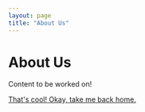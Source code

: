 ```yaml
---
layout: page
title: "About Us"
---
```


# About Us

Content to be worked on!

[That's cool! Okay, take me back home.](/)
